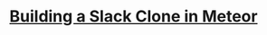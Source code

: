 # [Building a Slack Clone in Meteor](https://scotch.io/tutorials/building-a-slack-clone-in-meteor-js-getting-started)
